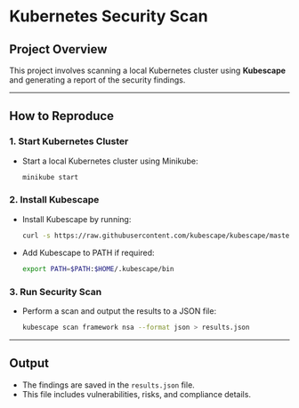 # Kubernetes Security Scan

## Project Overview
This project involves scanning a local Kubernetes cluster using **Kubescape** and generating a report of the security findings.

---

## How to Reproduce

### 1. Start Kubernetes Cluster
- Start a local Kubernetes cluster using Minikube:
  ```bash
  minikube start
  ```

### 2. Install Kubescape
- Install Kubescape by running:
  ```bash
  curl -s https://raw.githubusercontent.com/kubescape/kubescape/master/install.sh | /bin/bash
  ```

- Add Kubescape to PATH if required:
  ```bash
  export PATH=$PATH:$HOME/.kubescape/bin
  ```

### 3. Run Security Scan
- Perform a scan and output the results to a JSON file:
  ```bash
  kubescape scan framework nsa --format json > results.json
  ```

---

## Output
- The findings are saved in the `results.json` file.
- This file includes vulnerabilities, risks, and compliance details.